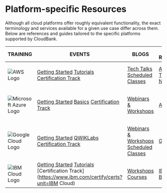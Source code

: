 # Platform-specific Resources

Although all cloud platforms offer roughly equivalent functionality, the exact terminology and services available for a given use case differ across them. Below are references and guides tailored to the specific platforms supported by CloudBank.

| TRAINING                                                     | EVENTS                                                       | BLOGS                                                        | MORE RESOURCES                                               |                                                              |
| ------------------------------------------------------------ | ------------------------------------------------------------ | ------------------------------------------------------------ | ------------------------------------------------------------ | ------------------------------------------------------------ |
| ![AWS Logo](https://www.cloudbank.org/files/public_cloud/aws-logo.png) | [Getting Started](https://aws.amazon.com/getting-started/)  [Tutorials](https://aws.amazon.com/getting-started/hands-on/)  [Certification Track](https://aws.amazon.com/certification/) | [Tech Talks](https://aws.amazon.com/events/online-tech-talks/)  [Scheduled Classes](https://aws.amazon.com/training/) | [AWS Blogs](https://aws.amazon.com/blogs/aws/)  [Training Notifications](https://pages.awscloud.com/NAMER-event-OE-subscription-to-free-t-c-webinars-2020-interest.html) | [Training pathway for researchers and IT](https://aws.amazon.com/blogs/publicsector/no-cost-online-aws-training-pathway-researchers-research-it/) |
| ![Microsoft Azure Logo](https://www.cloudbank.org/files/public_cloud/microsoft-azure.png) | [Getting Started](https://azure.microsoft.com/en-us/get-started/)  [Basics](https://docs.microsoft.com/en-us/learn/browse/?levels=beginner&resource_type=module&products=azure&roles=developer%2Cdevops-engineer)  [Certification Track](https://docs.microsoft.com/en-us/learn/certifications/) | [Webinars & Workshops](https://azure.microsoft.com/en-us/community/events/?EventType=webinar&Country=UnitedStates) | [Azure Blogs](https://azure.microsoft.com/en-us/blog/topics/announcements/) | [Training Materials Module for Data Scientists](https://docs.microsoft.com/en-us/learn/browse/?roles=data-scientist&products=azure) |
| ![Google Cloud Logo](https://www.cloudbank.org/files/public_cloud/google-cloud-platform.png) | [Getting Started](https://cloud.google.com/gcp/getting-started)  [QWIKLabs](https://google.qwiklabs.com/catalog?keywords=&locale=&cloud[]=GCP&format[]=any&level[]=2&duration[]=any&modality[]=any&language[]=any)  [Certification Track](https://cloud.google.com/certification) | [Webinars & Workshops](https://cloudonair.withgoogle.com/)  [Scheduled Classes](https://cloud.google.com/training/courses) | [GCP Blogs](https://cloud.google.com/blog/products/gcp)      | [Build and use AI](https://cloud.google.com/solutions/build-and-use-ai/technical-resources)  [Big Data and Machine Learning](https://cloud.google.com/solutions/machine-learning/data-preprocessing-for-ml-with-tf-transform-pt1)  [Cloud TPUs](https://cloud.google.com/blog/products/ai-machine-learning/introduction-to-cloud-tpus-video-series) |
| ![IBM Cloud Logo](https://www.cloudbank.org/files/file_fields/public_cloud/ibm-cloud.png) | [Getting Started](https://www.ibm.com/cloud/get-started)  [Tutorials](https://developer.ibm.com/?s=&orderby=date&order=desc&category_name=&type=tutorials)  [Certification Track](https://www.ibm.com/certify/certs?unit=IBM Cloud) | [Workshops](https://developer.ibm.com/components/cloud-ibm/events/)  [Courses](https://developer.ibm.com/?s=&orderby=date&order=desc&category_name=&type=courses) | [IBM Cloud Blog](https://www.ibm.com/cloud/blog)             |  |
